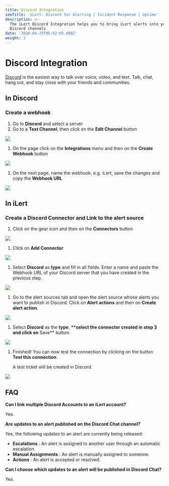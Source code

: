 ```yaml
---
title: Discord Integration
seoTitle: 'iLert: Discord for Alerting | Incident Response | Uptime'
description: >-
  The iLert Discord Integration helps you to bring iLert alerts into your
  Discord channels
date: '2020-04-23T05:02:05.000Z'
weight: 1
---
```


# Discord Integration

[Discord](https://discord.com/) is the easiest way to talk over voice, video, and text. Talk, chat, hang out, and stay close with your friends and communities.

## In Discord <a id="in-discord"></a>

### Create a webhook <a id="create-webhook"></a>

1. Go to **Discord** and select a server
2. Go to a **Text Channel**, then click on the **Edit Channel** button

![](../.gitbook/assets/screenshot_2021-07-02_at_10_56_32.png)

1. On the page click on the **Integrations** menu and then on the **Create Webhook** button

![](../.gitbook/assets/general_-_discord%20%281%29.png)

1. On the next page, name the webhook, e.g. iLert, save the changes and copy the **Webhook URL**

![](../.gitbook/assets/general_-_discord.png)

## In iLert <a id="in-ilert"></a>

### Create a Discord Connector and Link to the alert source <a id="create-alarm-source"></a>

1. Click on the gear icon and then on the **Connectors** button

![](../.gitbook/assets/go_to_connectors%20%284%29.png)

1. Click on **Add Connector**

![](../.gitbook/assets/create_connector_button%20%282%29.png)

1. Select **Discord** as **type** and fill in all fields. Enter a name and paste the Webhook URL of your Discord server that you have created in the previous step.

![](../.gitbook/assets/ilert%20%2888%29.png)

1. Go to the alert sources tab and open the alert source whose alerts you want to publish in Discord. Click on **Alert actions** and then on **Create alert action**.

![](../.gitbook/assets/new_incident_action%20%2812%29.png)

1. Select **Discord** as the **type**, **\*\*select the connector created in step 3 and click on** Save\*\* button.

![](../.gitbook/assets/ilert%20%2887%29.png)

1. Finished! You can now test the connection by clicking on the button **Test this connection**.  

   A test ticket will be created in Discord.

![](../.gitbook/assets/ilert%20%2889%29.png)

## FAQ <a id="faq"></a>

**Can I link multiple Discord Accounts to an iLert account?**

Yes.

**Are updates to an alert published on the Discord Chat channel?**

Yes, the following updates to an alert are currently being released:

* **Escalations** : An alert is assigned to another user through an automatic escalation.
* **Manual Assignments** : An alert is manually assigned to someone.
* **Actions** : An alert is accepted or resolved.

**Can I choose which updates to an alert will be published in Discord Chat?**

Yes.

